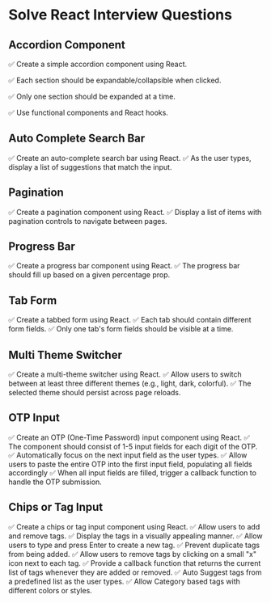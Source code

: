 # Solve React Interview Questions

## Accordion Component

✅ Create a simple accordion component using React.

✅ Each section should be expandable/collapsible when clicked.

✅ Only one section should be expanded at a time.

✅ Use functional components and React hooks.

## Auto Complete Search Bar

✅ Create an auto-complete search bar using React.
✅ As the user types, display a list of suggestions that match the input.

## Pagination

✅ Create a pagination component using React.
✅ Display a list of items with pagination controls to navigate between pages.

## Progress Bar

✅ Create a progress bar component using React.
✅ The progress bar should fill up based on a given percentage prop.

## Tab Form

✅ Create a tabbed form using React.
✅ Each tab should contain different form fields.
✅ Only one tab's form fields should be visible at a time.

## Multi Theme Switcher

✅ Create a multi-theme switcher using React.
✅ Allow users to switch between at least three different themes (e.g., light, dark, colorful).
✅ The selected theme should persist across page reloads.

## OTP Input

✅ Create an OTP (One-Time Password) input component using React.
✅ The component should consist of 1-5 input fields for each digit of the OTP.
✅ Automatically focus on the next input field as the user types.
✅ Allow users to paste the entire OTP into the first input field, populating all fields accordingly
✅ When all input fields are filled, trigger a callback function to handle the OTP submission.

## Chips or Tag Input

✅ Create a chips or tag input component using React.
✅ Allow users to add and remove tags.
✅ Display the tags in a visually appealing manner.
✅ Allow users to type and press Enter to create a new tag.
✅ Prevent duplicate tags from being added.
✅ Allow users to remove tags by clicking on a small "x" icon next to each tag.
✅ Provide a callback function that returns the current list of tags whenever they are added or removed.
✅ Auto Suggest tags from a predefined list as the user types.
✅ Allow Category based tags with different colors or styles.
